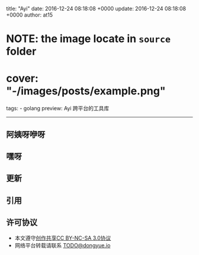 title: "Ayi"
date: 2016-12-24 08:18:08 +0000
update: 2016-12-24 08:18:08 +0000
author: at15
# NOTE: the image locate in `source` folder
# cover: "-/images/posts/example.png"
tags:
    - golang
preview: Ayi 跨平台的工具库

---

## 阿姨呀咿呀

## 嘿呀

## 更新

## 引用

## 许可协议

- 本文遵守[创作共享CC BY-NC-SA 3.0协议](https://creativecommons.org/licenses/by-nc-sa/3.0/cn/)
- 网络平台转载请联系 <TODO@dongyue.io>
